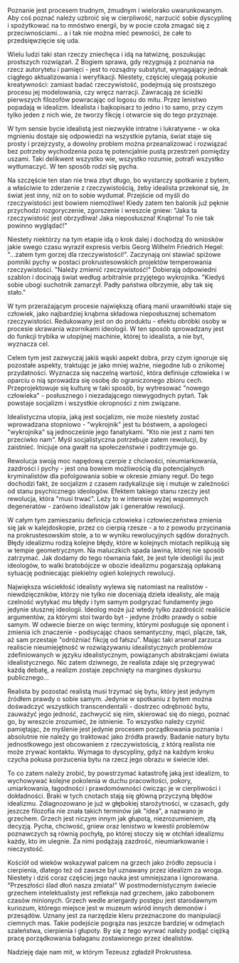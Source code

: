 Poznanie jest procesem trudnym, żmudnym i wielorako uwarunkowanym. Aby coś poznać należy uzbroić się w cierpliwość, narzucić sobie dyscyplinę i spożytkować na to mnóstwo energii, by w pocie czoła zmagać się z przeciwnościami... a i tak nie można mieć pewności, że całe to przedsięwzięcie się uda.

Wielu ludzi taki stan rzeczy zniechęca i idą na łatwiznę, poszukując prostszych rozwiązań. Z Bogiem sprawa, gdy rezygnują z poznania na rzecz autorytetu i pamięci - jest to rozsądny substytut, wymagający jednak ciągłego aktualizowania i weryfikacji. Niestety, częściej ulegają pokusie kreatywności: zamiast badać rzeczywistość, podejmują się prostszego procesu jej modelowania, czy wręcz narracji. Zawracają ze ścieżki pierwszych filozofów powracając od logosu do mitu. Przez lenistwo popadają w idealizm. Idealista i bajkopisarz to jedno i to samo, przy czym tylko jeden z nich wie, że tworzy fikcję i otwarcie się do tego przyznaje.

W tym sensie bycie idealistą jest niezwykle intratne i lukratywne - w oka mgnieniu dostaje się odpowiedzi na wszystkie pytania, świat staje się prosty i przejrzysty, a dowolny problem można przeanalizować i rozwiązać bez potrzeby wychodzenia poza tę potencjalnie pustą przestrzeń pomiędzy uszami. Taki delikwent wszystko wie, wszystko rozumie, potrafi wszystko wytłumaczyć. W ten sposób rodzi się pycha.

Na szczęście ten stan nie trwa zbyt długo, bo wystarczy spotkanie z bytem, a właściwie to zderzenie z rzeczywistością, żeby idealista przekonał się, że świat jest inny, niż on to sobie wydumał. Przejście od myśli do rzeczywistości jest bowiem niemożliwe! Kiedy zatem ten balonik już pęknie przychodzi rozgoryczenie, zgorszenie i wreszcie gniew: "Jaka ta rzeczywistość jest obrzydliwa! Jaka nieposłuszna! Knąbrna! To nie tak powinno wyglądać!"

Niestety niektórzy na tym etapie idą o krok dalej i dochodzą do wniosków jakie swego czasu wyraził expresis verbis Georg Wilhelm Friedrich Hegel: "...zatem tym gorzej dla rzeczywistości!". Zaczynają oni stawiać spiżowe pomniki pychy w postaci prokrustesowskich projektów temperowania rzeczywistości. "Należy zmienić rzeczywistość!" Dobierają odpowiedni szablon i docinają świat według arbitralnie przyjętego wykrojnika. "Kiedyś sobie ubogi suchotnik zamarzył. Padły państwa olbrzymie, aby tak się stało."

W tym przerażającym procesie największą ofiarą manii urawniłówki staje się człowiek, jako najbardziej knąbrna składowa nieposłusznej schematom rzeczywistości. Redukowany jest on do produktu - efektu obróbki osoby w procesie skrawania wzornikami ideologii. W ten sposób sprowadzany jest do funkcji trybika w utopijnej machinie, której to idealista, a nie byt, wyznacza cel.

Celem tym jest zazwyczaj jakiś wąski aspekt dobra, przy czym ignoruje się pozostałe aspekty, traktując je jako mniej ważne, niegodne lub o znikomej przydatności. Wyznacza się naczelną wartość, która definiuje człowieka i w oparciu o nią sprowadza się osobę do ograniczonego zbioru cech. Przeprojektowuje się kulturę w taki sposób, by wytresować "nowego człowieka" - posłusznego i niezadającego niewygodnych pytań. Tak powstaje socjalizm i wszystkie okropności z nim związane.

Idealistyczna utopia, jaką jest socjalizm, nie może niestety zostać wprowadzana stopniowo - "wykrojnik" jest tu bóstwem, a apologeci "wykrojnika" są jednocześnie jego fanatykami. "Kto nie jest z nami ten przeciwko nam". Myśl socjalistyczna potrzebuje zatem rewolucji, by zaistnieć. Inicjuje ona gwałt na społeczeństwie i podtrzymuje go.

Rewolucja swoją moc napędową czerpie z chciwości, nieumiarkowania, zazdrości i pychy - jest ona bowiem możliwością dla potencjalnych kryminalistów dla pofolgowania sobie w okresie zmiany reguł. Do tego dochodzi fakt, że socjalizm z czasem radykalizuje się i mutuje w zależności od stanu psychicznego ideologów. Efektem takiego stanu rzeczy jest rewolucja, która "musi trwać". Leży to w interesie wyżej wspomnych degeneratów - zarówno idealistów jak i generałów rewolucji.

W całym tym zamieszaniu definicja człowieka i człowieczeństwa zmienia się jak w kalejdoskopie, przez co cierpią rzesze - a to z powodu przycinania na prokrustesowskim stole, a to w wyniku rewolucyjnych sądów doraźnych. Błędy idealizmu rodzą kolejne błędy, które w kolejnych miotach replikują się w tempie geometrycznym. Na maluczkich spada lawina, której nie sposób zatrzymać. Jak dodamy do tego równania fakt, że jest tyle ideoligii ilu jest ideologów, to walki bratobójcze w obozie idealizmu pogarszają opłakaną sytuację podniecając piekielny ogień kolejnych rewolucji.

Największa wściekłość idealisty wylewa się natomiast na realistów - niewdzięczników, którzy nie tylko nie doceniają dzieła idealisty, ale mają czelność wytykać mu błędy i tym samym podgryzać fundamenty jego jedynie słusznej ideologii. Ideolog może już wtedy tylko zazdrościć realiście argumentów, za którymi stoi twardo byt - jedyne źródło prawdy o sobie samym. W odwecie bierze on więc terminy, którymi posługuje się oponent i zmienia ich znaczenie - podsycając chaos semantyczny, mąci, plącze, tak, aż sam przestaje "odróżniać fikcję od fałszu". Mając taki arsenał zarzuca realiscie nieumiejętność w rozwiązywaniu idealistycznych problemów zdefiniowanych w języku idealistycznym, powiązanych abstrakcjami świata idealistycznego. Nic zatem dziwnego, że realista zdaje się przegrywać każdą debatę, a realizm zostaje zepchnięty na margines dyskursu publicznego...

Realista by pozostać realistą musi trzymać się bytu, który jest jedynym źródłem prawdy o sobie samym. Jedynie w spotkaniu z bytem można dośwadczyć wszystkich transcendentalii - dostrzec odrębność bytu, zauważyć jego jedność, zachwycić się nim, skierować się do niego, poznać go, by wreszcie zrozumieć, że istnienie. To wszystko należy czynić pamiętając, że myślenie jest jedynie procesem porządkowania poznania i absolutnie nie należy go traktować jako źródła prawdy. Badanie natury bytu jednostkowego jest obcowaniem z rzeczywistością, z którą realista nie może zrywać kontaktu. Wymaga to dyscypliny, gdyż na każdym kroku czycha pokusa porzucenia bytu na rzecz jego obrazu w świecie idei.

To co zatem należy zrobić, by powstrzymać katastrofę jaką jest idealizm, to wychowywać kolejne pokolenia w duchu pracowitości, pokory, umiarkowania, łagodności i prawdomówności ćwicząc je w cierpliwości i dokładności. Braki w tych cnotach stają się główną przyczyną błędów idealizmu. Zdiagnozowano je już w głębokiej starożytności, w czasach, gdy jeszcze filozofia nie znała takich terminów jak "idea", a nazwano je grzechem. Grzech jest niczym innym jak głupotą, niezrozumieniem, złą decyzją. Pycha, chciwość, gniew oraz lenistwo w kwestii problemów poznawczych są równią pochyłą, po której stoczy się w otchłań idealizmu każdy, kto im ulegnie. Za nimi podążają zazdrość,  nieumiarkowanie i nieczystość.

Kościół od wieków wskazywał palcem na grzech jako źródło zepsucia i cierpienia, dlatego też od zawsze był uznawany przez idealizm za wroga. Niestety i dziś coraz częściej jego nauka jest umniejszana i ignorowana. "Przeszłości ślad dłoń nasza zmiata!" W postmodernistycznym świecie grzechem intelektualisty jest refleksja nad grzechem, jako zabobonem czasów minionych. Grzech wedle ariergardy postępu jest starodawnym kuriozum, którego miejsce jest w muzeum wśród innych demonów i przesądów. Uznany jest za narzędzie kleru przeznaczone do manipulacji ciemnych mas. Takie podejście pogrąża nas jeszcze bardziej w odmętach szaleństwa, cierpienia i głupoty. By się z tego wyrwać należy podjąć ciężką pracę porządkowania bałaganu zostawionego przez idealistów.

Nadzieję daje nam mit, w którym Tezeusz zgładził Prokrustesa.